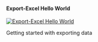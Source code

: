 ﻿#### Export-Excel Hello World

[![Export-Excel Hello World](https://i3.ytimg.com/vi/fvKKdIzJCws/hqdefault.jpg "Export-Excel Hello World")](https://www.youtube.com/watch?v=fvKKdIzJCws)

Getting started with exporting data


